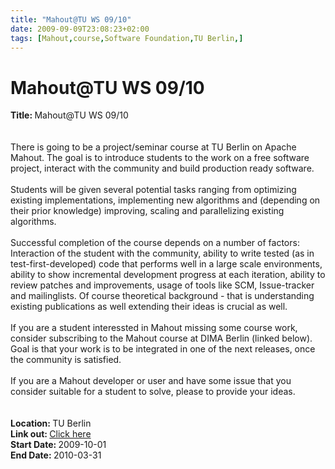 ```yaml
---
title: "Mahout@TU WS 09/10"
date: 2009-09-09T23:08:23+02:00
tags: [Mahout,course,Software Foundation,TU Berlin,]
---
```


# Mahout@TU WS 09/10


<strong>Title: </strong>Mahout@TU WS 09/10<br /><br><br>There is going to be a project/seminar course at TU Berlin on 
Apache Mahout. The goal is to introduce students to the work on a free software project, interact with the community 
and build production ready software.<br><br>Students will be given several potential tasks ranging from optimizing 
existing implementations, implementing new algorithms and (depending on their prior knowledge) improving, scaling and 
parallelizing existing algorithms.<br><br>Successful completion of the course depends on a number of factors: 
Interaction of the student with the community, ability to write tested (as in test-first-developed) code that performs 
well in a large scale environments, ability to show incremental development progress at each iteration, ability to 
review patches and improvements, usage of tools like SCM, Issue-tracker and mailinglists. Of course theoretical 
background - that is understanding existing publications as well extending their ideas is crucial as well.<br><br>If 
you are a student interessted in Mahout missing some course work, consider subscribing to the Mahout course at DIMA 
Berlin (linked below). Goal is that your work is to be integrated in one of the next releases, once the community is 
satisfied.<br><br>If you are a Mahout developer or user and have some issue that you consider suitable for a student to 
solve, please to provide your ideas.<br><br><br/><strong>Location: </strong>TU Berlin<br /><strong>Link out: 
</strong><a 
href="https://lsf.zuv.tu-berlin.de/qisserver/servlet/de.his.servlet.RequestDispatcherServlet?state=wsearchv&search=2&ver
anstaltung.veranstid=98064" target="_blanck">Click here</a><br /><strong>Start Date: </strong>2009-10-01<br 
/><strong>End Date: </strong>2010-03-31<br />
